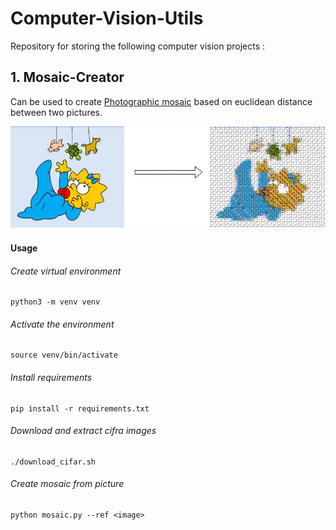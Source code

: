 # Computer-Vision-Utils
Repository for storing the following computer vision projects :

## 1. Mosaic-Creator
Can be used to create [Photographic mosaic](https://en.wikipedia.org/wiki/Photographic_mosaic) based on euclidean distance between two pictures. 

![alt image](https://github.com/CretuCalin/Computer-Vision-Utils/blob/master/images/mosaic.png "Simpson image made of birds")

#### Usage

###### Create virtual environment
```
python3 -m venv venv
```
###### Activate the environment 
```
source venv/bin/activate
```

###### Install requirements 
```
pip install -r requirements.txt
```

###### Download and extract cifra images
```
./download_cifar.sh
```
###### Create mosaic from picture
```
python mosaic.py --ref <image>
```
